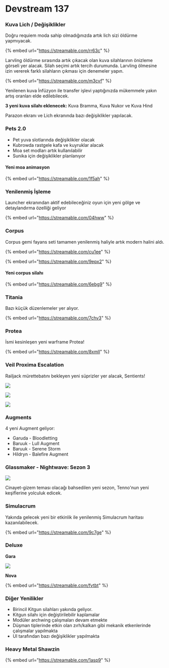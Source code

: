 # Devstream 137

### Kuva Lich / Değişiklikler

Doğru requiem moda sahip olmadığınızda artık lich sizi öldürme yapmıyacak.

{% embed url="https://streamable.com/rr63c" %}

Larvling öldürme sırasında artık çıkacak olan kuva silahlarının önizleme görseli yer alacak. Silah seçimi artık tercih durumunda. Larvling ölmesine izin vererek farklı silahların çıkması için denemeler yapın.

{% embed url="https://streamable.com/m3cvf" %}

Yenilenen kuva İnfüzyon ile transfer işlevi yaptığınızda mükemmele yakın artış oranları elde edilebilecek.

**3 yeni kuva silahı eklenecek:** Kuva Bramma, Kuva Nukor ve Kuva Hind

Parazon ekranı ve Lich ekranında bazı değişiklikler yapılacak.

### Pets 2.0

* Pet yuva slotlarında değişiklikler olacak
* Kubrowda rastgele kafa ve kuyruklar alacak
* Moa set modları artık kullanılabilir
* Sunika için değişiklikler planlanıyor

#### Yeni moa animasyon

{% embed url="https://streamable.com/1f5ah" %}

### Yenilenmiş İşleme 

Launcher ekranından aktif edebileceğiniz oyun için yeni gölge ve detaylandırma özelliği geliyor

{% embed url="https://streamable.com/04hww" %}

### Corpus

Corpus gemi fayans seti tamamen yenilenmiş haliyle artık modern halini aldı. 

{% embed url="https://streamable.com/cu1ee" %}

{% embed url="https://streamable.com/9epx2" %}

#### Yeni corpus silahı

{% embed url="https://streamable.com/6ebg9" %}

### Titania

Bazı küçük düzenlemeler yer alıyor.

{% embed url="https://streamable.com/7chv3" %}

### Protea

İsmi kesinleşen yeni warframe Protea!

{% embed url="https://streamable.com/8xmll" %}

### **Veil Proxima Escalation**

Railjack mürettebatını bekleyen yeni süprizler yer alacak, Sentients!

![](https://n9e5v4d8.ssl.hwcdn.net/uploads/db2773b9a0f67e36d4c7fb0f51368f97.png)

![](https://n9e5v4d8.ssl.hwcdn.net/uploads/ddddb15cf409d02d8189f599e1eff5c2.jpg)

![](https://n9e5v4d8.ssl.hwcdn.net/uploads/f392731646a1483722ccf2a046a3a35b.jpg)

###  **Augments**

4 yeni Augment geliyor: 

* Garuda - Bloodletting
* Baruuk - Lull Augment
* Baruuk - Serene Storm
* Hildryn - Balefire Augment

### Glassmaker - Nightwave: Sezon 3

![](https://n9e5v4d8.ssl.hwcdn.net/uploads/98c12f08130df5d814ef59355c31e5a9.jpg)

Cinayet-gizem teması olacağı bahsedilen yeni sezon, Tenno'nun yeni keşiflerine yolculuk edicek.

### Simulacrum

Yakında gelecek yeni bir etkinlik ile yenilenmiş Simulacrum haritası kazanılabilecek.

{% embed url="https://streamable.com/9c7ge" %}

### **Deluxe**

**Gara**

![](https://n9e5v4d8.ssl.hwcdn.net/uploads/f8a2c1e6ec943ae5366adb104be914f8.jpg)

 **Nova**

{% embed url="https://streamable.com/fvtbt" %}

### **Diğer Yenilikler**

* Birincil Kitgun silahları yakında geliyor.
* Kitgun silahı için değiştirilebilir kaplamalar
* Modüler archwing çalışmaları devam etmekte
* Düşman tiplerinde etkin olan zırh/kalkan gibi mekanik etkenlerinde çalışmalar yapılmakta
* UI tarafından bazı değişiklikler yapılmakta

### Heavy Metal Shawzin

{% embed url="https://streamable.com/1asp9" %}


